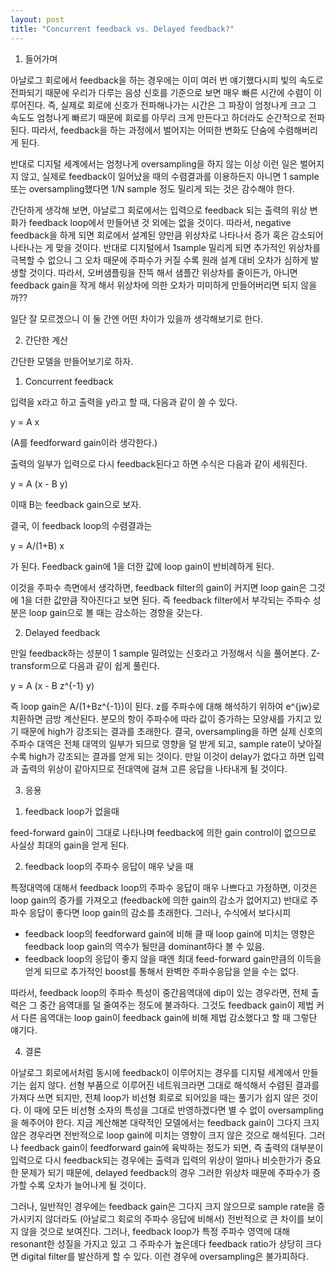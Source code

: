 ```yaml
---
layout: post
title: "Concurrent feedback vs. Delayed feedback?"
---
```


1. 들어가며


아날로그 회로에서 feedback을 하는 경우에는 이미 여러 번 얘기했다시피 빛의 속도로 전파되기 때문에 우리가 다루는 음성 신호를 기준으로 보면 매우 빠른 시간에 수렴이 이루어진다. 즉, 실제로 회로에 신호가 전파해나가는 시간은 그 파장이 엄청나게 크고 그 속도도 엄청나게 빠르기 때문에 회로를 아무리 크게 만든다고 하더라도 순간적으로 전파된다. 따라서, feedback을 하는 과정에서 벌어지는 어떠한 변화도 단숨에 수렴해버리게 된다. 


반대로 디지털 세계에서는 엄청나게 oversampling을 하지 않는 이상 이런 일은 벌어지지 않고, 실제로 feedback이 일어났을 때의 수렴결과를 이용하든지 아니면 1 sample 또는 oversampling했다면 1/N sample 정도 밀리게 되는 것은 감수해야 한다.


간단하게 생각해 보면, 아날로그 회로에서는 입력으로 feedback 되는 출력의 위상 변화가 feedback loop에서 만들어낸 것 외에는 없을 것이다. 따라서, negative feedback을 하게 되면 회로에서 설계된 양만큼 위상차로 나타나서 증가 혹은 감소되어 나타나는 게 맞을 것이다. 반대로 디지털에서 1sample 밀리게 되면 추가적인 위상차를 극복할 수 없으니 그 오차 때문에 주파수가 커질 수록 원래 설계 대비 오차가 심하게 발생할 것이다. 따라서, 오버샘플링을 잔뜩 해서 샘플간 위상차를 줄이든가, 아니면 feedback gain을 작게 해서 위상차에 의한 오차가 미미하게 만들어버리면 되지 않을까??


일단 잘 모르겠으니 이 둘 간엔 어떤 차이가 있을까 생각해보기로 한다.




2. 간단한 계산


간단한 모델을 만들어보기로 하자.


1) Concurrent feedback


입력을 x라고 하고 출력을 y라고 할 때, 다음과 같이 쓸 수 있다.


y = A x


(A를 feedforward gain이라 생각한다.)


출력의 일부가 입력으로 다시 feedback된다고 하면 수식은 다음과 같이 세워진다.


y = A (x - B y)


이때 B는 feedback gain으로 보자.


결국, 이 feedback loop의 수렴결과는


y = A/(1+B) x


가 된다. Feedback gain에 1을 더한 값에 loop gain이 반비례하게 된다. 


이것을 주파수 측면에서 생각하면, feedback filter의 gain이 커지면 loop gain은 그것에 1을 더한 값만큼 작아진다고 보면 된다. 즉 feedback filter에서 부각되는 주파수 성분은 loop gain으로 볼 때는 감소하는 경향을 갖는다.


2) Delayed feedback


만일 feedback하는 성분이 1 sample 밀려있는 신호라고 가정해서 식을 풀어본다. Z-transform으로 다음과 같이 쉽게 풀린다.


y = A (x - B z^{-1} y)


즉 loop gain은 A/(1+Bz^{-1})이 된다. z를 주파수에 대해 해석하기 위하여 e^{jw}로 치환하면 금방 계산된다. 분모의 항이 주파수에 따라 값이 증가하는 모양새를 가지고 있기 때문에 high가 강조되는 결과를 초래한다. 결국, oversampling을 하면 실제 신호의 주파수 대역은 전체 대역의 일부가 되므로 영향을 덜 받게 되고, sample rate이 낮아질 수록 high가 강조되는 결과를 얻게 되는 것이다. 만일 이것이 delay가 없다고 하면 입력과 출력의 위상이 같아지므로 전대역에 걸쳐 고른 응답을 나타내게 될 것이다.


3. 응용


1) feedback loop가 없을때


feed-forward gain이 그대로 나타나며 feedback에 의한 gain control이 없으므로 사실상 최대의 gain을 얻게 된다. 


2) feedback loop의 주파수 응답이 매우 낮을 때


특정대역에 대해서 feedback loop의 주파수 응답이 매우 나쁘다고 가정하면, 이것은 loop gain의 증가를 가져오고 (feedback에 의한 gain의 감소가 없어지고) 반대로 주파수 응답이 좋다면 loop gain의 감소를 초래한다. 그러나, 수식에서 보다시피


- feedback loop의 feedforward gain에 비해 클 때 loop gain에 미치는 영향은 feedback loop gain의 역수가 될만큼 dominant하다 볼 수 있음.
- feedback loop의 응답이 좋지 않을 때엔 최대 feed-forward gain만큼의 이득을 얻게 되므로 추가적인 boost를 통해서 완벽한 주파수응답을 얻을 수는 없다. 


따라서, feedback loop의 주파수 특성이 중간음역대에 dip이 있는 경우라면, 전체 출력은 그 중간 음역대를 덜 줄여주는 정도에 불과하다. 그것도 feedback gain이 제법 커서 다른 음역대는 loop gain이 feedback gain에 비해 제법 감소했다고 할 때 그렇단 얘기다. 


4. 결론


아날로그 회로에서처럼 동시에 feedback이 이루어지는 경우를 디지털 세계에서 만들기는 쉽지 않다. 선형 부품으로 이루어진 네트워크라면 그대로 해석해서 수렴된 결과를 가져다 쓰면 되지만, 전체 loop가 비선형 회로로 되어있을 때는 풀기가 쉽지 않은 것이다. 이 때에 모든 비선형 소자의 특성을 그대로 반영하겠다면 별 수 없이 oversampling을 해주어야 한다. 지금 계산해본 대략적인 모델에서는 feedback gain이 그다지 크지 않은 경우라면 전반적으로 loop gain에 미치는 영향이 크지 않은 것으로 해석된다. 그러나 feedback gain이 feedforward gain에 육박하는 정도가 되면, 즉 출력의 대부분이 입력으로 다시 feedback되는 경우에는 출력과 입력의 위상이 얼마나 비슷한가가 중요한 문제가 되기 때문에, delayed feedback의 경우 그러한 위상차 때문에 주파수가 증가할 수록 오차가 늘어나게 될 것이다. 


그러나, 일반적인 경우에는 feedback gain은 그다지 크지 않으므로 sample rate을 증가시키지 않더라도 (아날로그 회로의 주파수 응답에 비해서) 전반적으로 큰 차이를 보이지 않을 것으로 보여진다. 그러나, feedback loop가 특정 주파수 영역에 대해 resonant한 성질을 가지고 있고 그 주파수가 높은데다 feedback ratio가 상당히 크다면 digital filter를 발산하게 할 수 있다. 이런 경우에 oversampling은 불가피하다.




